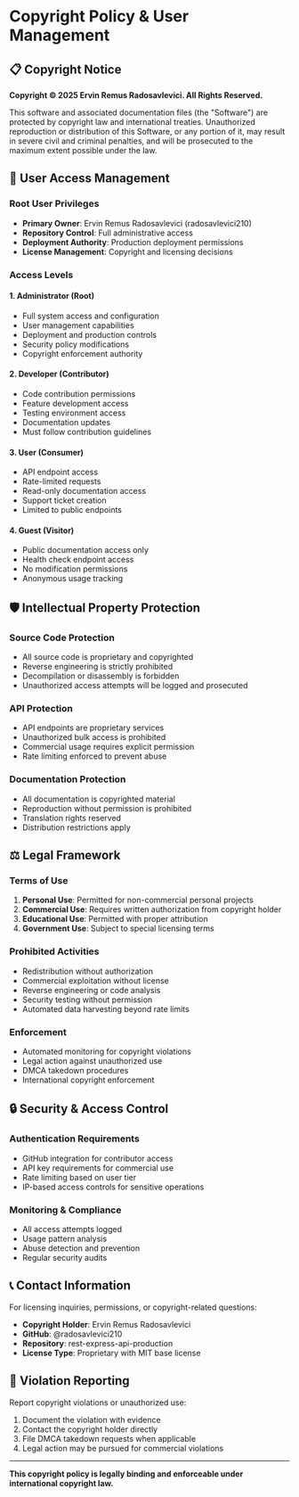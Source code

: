 
# Copyright Policy & User Management

## 📋 Copyright Notice

**Copyright © 2025 Ervin Remus Radosavlevici. All Rights Reserved.**

This software and associated documentation files (the "Software") are protected by copyright law and international treaties. Unauthorized reproduction or distribution of this Software, or any portion of it, may result in severe civil and criminal penalties, and will be prosecuted to the maximum extent possible under the law.

## 🔐 User Access Management

### Root User Privileges
- **Primary Owner**: Ervin Remus Radosavlevici (radosavlevici210)
- **Repository Control**: Full administrative access
- **Deployment Authority**: Production deployment permissions
- **License Management**: Copyright and licensing decisions

### Access Levels

#### 1. Administrator (Root)
- Full system access and configuration
- User management capabilities
- Deployment and production controls
- Security policy modifications
- Copyright enforcement authority

#### 2. Developer (Contributor)
- Code contribution permissions
- Feature development access
- Testing environment access
- Documentation updates
- Must follow contribution guidelines

#### 3. User (Consumer)
- API endpoint access
- Rate-limited requests
- Read-only documentation access
- Support ticket creation
- Limited to public endpoints

#### 4. Guest (Visitor)
- Public documentation access only
- Health check endpoint access
- No modification permissions
- Anonymous usage tracking

## 🛡️ Intellectual Property Protection

### Source Code Protection
- All source code is proprietary and copyrighted
- Reverse engineering is strictly prohibited
- Decompilation or disassembly is forbidden
- Unauthorized access attempts will be logged and prosecuted

### API Protection
- API endpoints are proprietary services
- Unauthorized bulk access is prohibited
- Commercial usage requires explicit permission
- Rate limiting enforced to prevent abuse

### Documentation Protection
- All documentation is copyrighted material
- Reproduction without permission is prohibited
- Translation rights reserved
- Distribution restrictions apply

## ⚖️ Legal Framework

### Terms of Use
1. **Personal Use**: Permitted for non-commercial personal projects
2. **Commercial Use**: Requires written authorization from copyright holder
3. **Educational Use**: Permitted with proper attribution
4. **Government Use**: Subject to special licensing terms

### Prohibited Activities
- Redistribution without authorization
- Commercial exploitation without license
- Reverse engineering or code analysis
- Security testing without permission
- Automated data harvesting beyond rate limits

### Enforcement
- Automated monitoring for copyright violations
- Legal action against unauthorized use
- DMCA takedown procedures
- International copyright enforcement

## 🔒 Security & Access Control

### Authentication Requirements
- GitHub integration for contributor access
- API key requirements for commercial use
- Rate limiting based on user tier
- IP-based access controls for sensitive operations

### Monitoring & Compliance
- All access attempts logged
- Usage pattern analysis
- Abuse detection and prevention
- Regular security audits

## 📞 Contact Information

For licensing inquiries, permissions, or copyright-related questions:

- **Copyright Holder**: Ervin Remus Radosavlevici
- **GitHub**: @radosavlevici210
- **Repository**: rest-express-api-production
- **License Type**: Proprietary with MIT base license

## 🚨 Violation Reporting

Report copyright violations or unauthorized use:
1. Document the violation with evidence
2. Contact the copyright holder directly
3. File DMCA takedown requests when applicable
4. Legal action may be pursued for commercial violations

---

**This copyright policy is legally binding and enforceable under international copyright law.**
